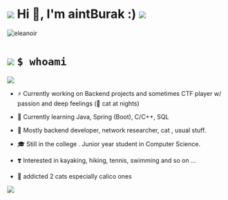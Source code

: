 
# ![](https://i.imgur.com/FgXPXHl.png) Hi 👋,  I'm aintBurak :)  ![](https://i.imgur.com/rofqgpv.png)

<p align="left"> <img src="https://komarev.com/ghpvc/?username=eleanoir&label=Profile%20views&color=0e75b6&style=flat" alt="eleanoir" /> </p>


# ![](https://imgur.com/nTYjkET.jpg) `$ whoami`   


![](https://imgur.com/sEMwGRF.jpg)

- ⚡️ Currently working on Backend projects and sometimes CTF player w/ passion  and deep feelings (🐾 cat at nights)

- 🌱 Currently learning Java, Spring (Boot), C/C++, SQL 

- 🌟 Mostly backend developer, network researcher, cat , usual stuff.

- 🎓 Still in the college . Junior year student in Computer Science. 

- ❣️ Interested in kayaking, hiking, tennis, swimming and so on ...

- 🧁 addicted 2 cats especially calico ones 
 
![](https://imgur.com/zKfIR9v.jpg)
 
